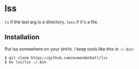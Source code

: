 # lss

`ls` if the last arg is a directory, `less` if it's a file.

## Installation
Put lss somewhere on your `$PATH`. I keep tools like this in `~/.bin`:

```
$ git clone https://github.com/ecmendenhall/lss
$ mv lss/lss ~/.bin
```
